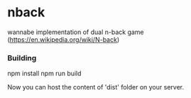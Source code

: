 # nback
wannabe implementation of dual n-back game (https://en.wikipedia.org/wiki/N-back)

### Building

npm install
npm run build

Now you can host the content of 'dist' folder on your server.